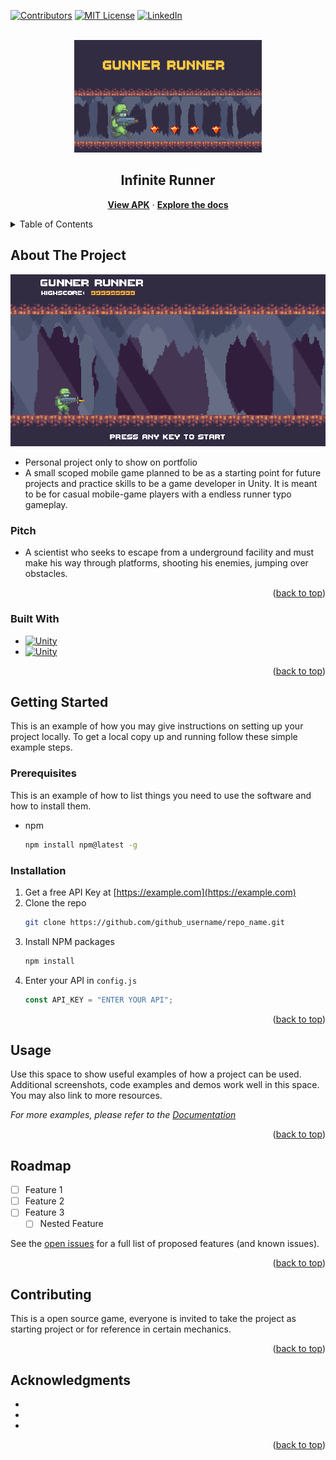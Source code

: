 <div id="top"></div>

[![Contributors][contributors-shield]][contributors-url]
[![MIT License][license-shield]][license-url]
[![LinkedIn][linkedin-shield]][linkedin-url]

<!-- PROJECT LOGO -->
<br />
<div align="center">
  <a href="https://github.com/RodrigoQuiroz09/Infinite-Runner/images/logo.PNG">
    <img src="images/logo.PNG" alt="Logo" width="300" height="180">
  </a>

<h2 align="center">Infinite Runner</h2>
  <p align="center">
    <a href="https://github.com/RodrigoQuiroz09/Infinite-Runner"><strong>View APK</strong></a>
    ·
    <a href="https://github.com/RodrigoQuiroz09/Infinite-Runner/docs"><strong>Explore the docs</strong></a>

  </p>
</div>

<!-- TABLE OF CONTENTS -->
<details>
  <summary>Table of Contents</summary>
  <ol>
    <li>
      <a href="#about-the-project">About The Project</a>
      <ul>
        <li><a href="#built-with">Built With</a></li>
      </ul>
    </li>
    <li>
      <a href="#getting-started">Getting Started</a>
      <ul>
        <li><a href="#prerequisites">Prerequisites</a></li>
        <li><a href="#installation">Installation</a></li>
      </ul>
    </li>
    <li><a href="#usage">Usage</a></li>
    <li><a href="#roadmap">Roadmap</a></li>
    <li><a href="#contributing">Contributing</a></li>
    <li><a href="#acknowledgments">Acknowledgments</a></li>
  </ol>
</details>

<!-- ABOUT THE PROJECT -->

## About The Project

[![Product Name Screen Shot][product-screenshot]](https://example.com)

- Personal project only to show on portfolio
- A small scoped mobile game planned to be as a starting point for future projects and practice skills to be a game developer in Unity. It is meant to be for casual mobile-game players with a endless runner typo gameplay.

### Pitch

- A scientist who seeks to escape from a underground facility and must make his way through platforms, shooting his enemies, jumping over obstacles.

<p align="right">(<a href="#top">back to top</a>)</p>

### Built With

- [![Unity][unity.com]][unity-url]
- [![Unity][csharp.com]][csharp-url]

<p align="right">(<a href="#top">back to top</a>)</p>

<!-- GETTING STARTED -->

## Getting Started

This is an example of how you may give instructions on setting up your project locally.
To get a local copy up and running follow these simple example steps.

### Prerequisites

This is an example of how to list things you need to use the software and how to install them.

- npm
  ```sh
  npm install npm@latest -g
  ```

### Installation

1. Get a free API Key at [https://example.com](https://example.com)
2. Clone the repo
   ```sh
   git clone https://github.com/github_username/repo_name.git
   ```
3. Install NPM packages
   ```sh
   npm install
   ```
4. Enter your API in `config.js`
   ```js
   const API_KEY = "ENTER YOUR API";
   ```

<p align="right">(<a href="#top">back to top</a>)</p>

<!-- USAGE EXAMPLES -->

## Usage

Use this space to show useful examples of how a project can be used. Additional screenshots, code examples and demos work well in this space. You may also link to more resources.

_For more examples, please refer to the [Documentation](https://example.com)_

<p align="right">(<a href="#top">back to top</a>)</p>

<!-- ROADMAP -->

## Roadmap

- [ ] Feature 1
- [ ] Feature 2
- [ ] Feature 3
  - [ ] Nested Feature

See the [open issues](https://silicon-grill-d89.notion.site/ec3575c8e0b74b8891632f8c6656f194?v=fa412af091e24c8ba0b07a61a53d696c) for a full list of proposed features (and known issues).

<p align="right">(<a href="#top">back to top</a>)</p>

<!-- CONTRIBUTING -->

## Contributing

This is a open source game, everyone is invited to take the project as starting project or for reference in certain mechanics.

<p align="right">(<a href="#top">back to top</a>)</p>

<!-- ACKNOWLEDGMENTS -->

## Acknowledgments

- []()
- []()
- []()

<p align="right">(<a href="#top">back to top</a>)</p>

<!-- MARKDOWN LINKS & IMAGES -->
<!-- https://www.markdownguide.org/basic-syntax/#reference-style-links -->

[contributors-shield]: https://img.shields.io/github/contributors/RodrigoQuiroz09/Infinite-Runner.svg?style=for-the-badge
[contributors-url]: https://github.com/RodrigoQuiroz09/Infinite-Runner/graphs/contributors
[license-shield]: https://img.shields.io/github/license/RodrigoQuiroz09/Infinite-Runner.svg?style=for-the-badge
[license-url]: https://github.com/RodrigoQuiroz09/Infinite-Runner/blob/master/LICENSE.txt
[linkedin-shield]: https://img.shields.io/badge/-LinkedIn-black.svg?style=for-the-badge&logo=linkedin&colorB=555
[linkedin-url]: https://linkedin.com/in/linkedin_username
[product-screenshot]: images/mainmenu.png
[unity-url]: https://unity.com
[unity.com]: https://img.shields.io/badge/Unity-100000?style=for-the-badge&logo=unity&logoColor=white
[csharp-url]: https://docs.microsoft.com/en-us/dotnet/csharp/
[csharp.com]: https://img.shields.io/badge/C%23-239120?style=for-the-badge&logo=c-sharp&logoColor=white
